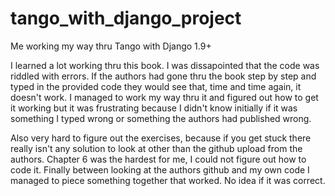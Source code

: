 # tango_with_django_project
Me working my way thru Tango with Django 1.9+

I learned a lot working thru this book. I was dissapointed that the code was riddled with errors. If the authors had gone thru the book
step by step and typed in the provided code they would see that, time and time again, it doesn't work. I managed to work my way thru it
and figured out how to get it working but it was frustrating because I didn't know initially if it was something I typed wrong or
something the authors had published wrong.

Also very hard to figure out the exercises, because if you get stuck there really isn't any solution to look at other than the github
upload from the authors. Chapter 6 was the hardest for me, I could not figure out how to code it. Finally between looking at the authors
github and my own code I managed to piece something together that worked. No idea if it was correct.

